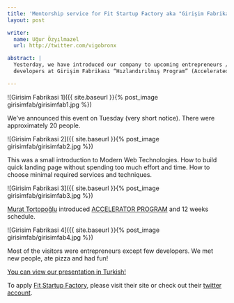 ```yaml
---
title: 'Mentorship service for Fit Startup Factory aka "Girişim Fabrikası"'
layout: post

writer:
  name: Uğur Özyılmazel
  url: http://twitter.com/vigobronx

abstract: |
  Yesterday, we have introduced our company to upcoming entrepreneurs / 
  developers at Girişim Fabrikası “Hızlandırılmış Program” (Accelerated Program)

---
```


![Girisim Fabrikasi 1]({{ site.baseurl }}{% post_image girisimfab/girisimfab1.jpg %})

We’ve announced this event on Tuesday (very short notice). There were approximately 20 people.

![Girisim Fabrikasi 2]({{ site.baseurl }}{% post_image girisimfab/girisimfab2.jpg %})

This was a small introduction to Modern Web Technologies. How to build quick landing
page without spending too much effort and time. How to choose minimal required
services and techniques.

![Girisim Fabrikasi 3]({{ site.baseurl }}{% post_image girisimfab/girisimfab3.jpg %})

[Murat Tortopoğlu][1] introduced [ACCELERATOR PROGRAM][2] and 12 weeks schedule.

![Girisim Fabrikasi 4]({{ site.baseurl }}{% post_image girisimfab/girisimfab4.jpg %})

Most of the visitors were entrepreneurs except few developers. We met new
people, ate pizza and had fun!

[You can view our presentation in Turkish!][3]

To apply [Fit Startup Factory][2], please visit their site or check out their [twitter account][4].

[1]: http://twitter.com/tortopoglu
[2]: http://fitstartupfactory.com
[3]: https://speakerdeck.com/webbox/girism-fabrikasi-hizlandirma-programi-merhaba
[4]: http://twitter.com/girisimfabrika
